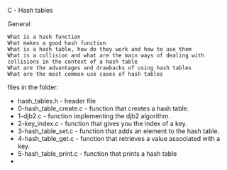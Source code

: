 C - Hash tables

General

    What is a hash function
    What makes a good hash function
    What is a hash table, how do they work and how to use them
    What is a collision and what are the main ways of dealing with collisions in the context of a hash table
    What are the advantages and drawbacks of using hash tables
    What are the most common use cases of hash tables

files in the folder:

- hash_tables.h - header file
- 0-hash_table_create.c - function that creates a hash table.
- 1-djb2.c - function implementing the djb2 algorithm.
- 2-key_index.c - function that gives you the index of a key.
- 3-hash_table_set.c - function that adds an element to the hash table.
- 4-hash_table_get.c - function that retrieves a value associated with a key.
- 5-hash_table_print.c - function that prints a hash table
- 

